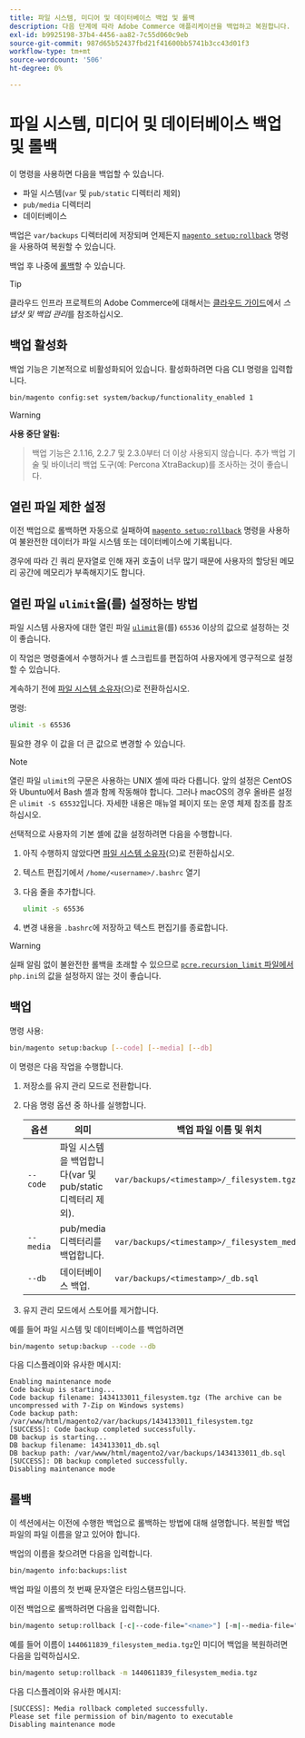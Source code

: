 ```yaml
---
title: 파일 시스템, 미디어 및 데이터베이스 백업 및 롤백
description: 다음 단계에 따라 Adobe Commerce 애플리케이션을 백업하고 복원합니다.
exl-id: b9925198-37b4-4456-aa82-7c55d060c9eb
source-git-commit: 987d65b52437fbd21f41600bb5741b3cc43d01f3
workflow-type: tm+mt
source-wordcount: '506'
ht-degree: 0%

---
```


# 파일 시스템, 미디어 및 데이터베이스 백업 및 롤백

이 명령을 사용하면 다음을 백업할 수 있습니다.

* 파일 시스템(`var` 및 `pub/static` 디렉터리 제외)
* `pub/media` 디렉터리
* 데이터베이스

백업은 `var/backups` 디렉터리에 저장되며 언제든지 [`magento setup:rollback`](uninstall-modules.md#roll-back-the-file-system-database-or-media-files) 명령을 사용하여 복원할 수 있습니다.

백업 후 나중에 [롤백](#rollback)할 수 있습니다.

>[!TIP]
>
>클라우드 인프라 프로젝트의 Adobe Commerce에 대해서는 [클라우드 가이드](https://experienceleague.adobe.com/en/docs/commerce-cloud-service/user-guide/develop/storage/snapshots)에서 _스냅샷 및 백업 관리_&#x200B;를 참조하십시오.

## 백업 활성화

백업 기능은 기본적으로 비활성화되어 있습니다. 활성화하려면 다음 CLI 명령을 입력합니다.

```bash
bin/magento config:set system/backup/functionality_enabled 1
```

>[!WARNING]
>
>**사용 중단 알림:**
>>백업 기능은 2.1.16, 2.2.7 및 2.3.0부터 더 이상 사용되지 않습니다. 추가 백업 기술 및 바이너리 백업 도구(예: Percona XtraBackup)를 조사하는 것이 좋습니다.

## 열린 파일 제한 설정

이전 백업으로 롤백하면 자동으로 실패하여 [`magento setup:rollback`](uninstall-modules.md#roll-back-the-file-system-database-or-media-files) 명령을 사용하여 불완전한 데이터가 파일 시스템 또는 데이터베이스에 기록됩니다.

경우에 따라 긴 쿼리 문자열로 인해 재귀 호출이 너무 많기 때문에 사용자의 할당된 메모리 공간에 메모리가 부족해지기도 합니다.

## 열린 파일 `ulimit`을(를) 설정하는 방법

파일 시스템 사용자에 대한 열린 파일 [`ulimit`](https://ss64.com/bash/ulimit.html)을(를) `65536` 이상의 값으로 설정하는 것이 좋습니다.

이 작업은 명령줄에서 수행하거나 셸 스크립트를 편집하여 사용자에게 영구적으로 설정할 수 있습니다.

계속하기 전에 [파일 시스템 소유자](../prerequisites/file-system/overview.md)(으)로 전환하십시오.

명령:

```bash
ulimit -s 65536
```

필요한 경우 이 값을 더 큰 값으로 변경할 수 있습니다.

>[!NOTE]
>
>열린 파일 `ulimit`의 구문은 사용하는 UNIX 셸에 따라 다릅니다. 앞의 설정은 CentOS와 Ubuntu에서 Bash 셸과 함께 작동해야 합니다. 그러나 macOS의 경우 올바른 설정은 `ulimit -S 65532`입니다. 자세한 내용은 매뉴얼 페이지 또는 운영 체제 참조를 참조하십시오.

선택적으로 사용자의 기본 셸에 값을 설정하려면 다음을 수행합니다.

1. 아직 수행하지 않았다면 [파일 시스템 소유자](../prerequisites/file-system/overview.md)(으)로 전환하십시오.
1. 텍스트 편집기에서 `/home/<username>/.bashrc` 열기
1. 다음 줄을 추가합니다.

   ```bash
   ulimit -s 65536
   ```

1. 변경 내용을 `.bashrc`에 저장하고 텍스트 편집기를 종료합니다.

>[!WARNING]
>
>실패 알림 없이 불완전한 롤백을 초래할 수 있으므로 [`pcre.recursion_limit` 파일에서 ](https://www.php.net/manual/en/pcre.configuration.php)`php.ini`의 값을 설정하지 않는 것이 좋습니다.

## 백업

명령 사용:

```bash
bin/magento setup:backup [--code] [--media] [--db]
```

이 명령은 다음 작업을 수행합니다.

1. 저장소를 유지 관리 모드로 전환합니다.
1. 다음 명령 옵션 중 하나를 실행합니다.

   | 옵션 | 의미 | 백업 파일 이름 및 위치 |
   |--- |--- |--- |
   | `--code` | 파일 시스템을 백업합니다(var 및 pub/static 디렉터리 제외). | `var/backups/<timestamp>/_filesystem.tgz` |
   | `--media` | pub/media 디렉터리를 백업합니다. | `var/backups/<timestamp>/_filesystem_media.tgz` |
   | `--db` | 데이터베이스 백업. | `var/backups/<timestamp>/_db.sql` |

1. 유지 관리 모드에서 스토어를 제거합니다.

예를 들어 파일 시스템 및 데이터베이스를 백업하려면

```bash
bin/magento setup:backup --code --db
```

다음 디스플레이와 유사한 메시지:

```
Enabling maintenance mode
Code backup is starting...
Code backup filename: 1434133011_filesystem.tgz (The archive can be uncompressed with 7-Zip on Windows systems)
Code backup path: /var/www/html/magento2/var/backups/1434133011_filesystem.tgz
[SUCCESS]: Code backup completed successfully.
DB backup is starting...
DB backup filename: 1434133011_db.sql
DB backup path: /var/www/html/magento2/var/backups/1434133011_db.sql
[SUCCESS]: DB backup completed successfully.
Disabling maintenance mode
```

## 롤백

이 섹션에서는 이전에 수행한 백업으로 롤백하는 방법에 대해 설명합니다. 복원할 백업 파일의 파일 이름을 알고 있어야 합니다.

백업의 이름을 찾으려면 다음을 입력합니다.

```bash
bin/magento info:backups:list
```

백업 파일 이름의 첫 번째 문자열은 타임스탬프입니다.

이전 백업으로 롤백하려면 다음을 입력합니다.

```bash
bin/magento setup:rollback [-c|--code-file="<name>"] [-m|--media-file="<name>"] [-d|--db-file="<name>"]
```

예를 들어 이름이 `1440611839_filesystem_media.tgz`인 미디어 백업을 복원하려면 다음을 입력하십시오.

```bash
bin/magento setup:rollback -m 1440611839_filesystem_media.tgz
```

다음 디스플레이와 유사한 메시지:

```
[SUCCESS]: Media rollback completed successfully.
Please set file permission of bin/magento to executable
Disabling maintenance mode
```

